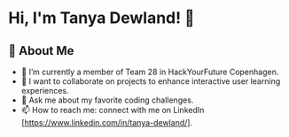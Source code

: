 # Hi, I'm Tanya Dewland! 👋

<!--![tanya-newStart's Stats](https://github-readme-stats.vercel.app/api?username=tanya-newStart&theme=vue-dark&show_icons=true&hide_border=true&count_private=true)-->

## 🚀 About Me

- 🔭 I’m currently a member of Team 28 in HackYourFuture Copenhagen.
- 👯 I want to collaborate on projects to enhance interactive user learning experiences.
- 💬 Ask me about my favorite coding challenges. 
- 📫 How to reach me: connect with me on LinkedIn [https://www.linkedin.com/in/tanya-dewland/].












<!--
**tanya-newStart/tanya-newStart** is a ✨ _special_ ✨ repository because its `README.md` (this file) appears on your GitHub profile.

Here are some ideas to get you started:

- 🔭 I’m currently working on ...
- 🌱 I’m currently learning ...
- 👯 I’m looking to collaborate on ...
- 🤔 I’m looking for help with ...
- 💬 Ask me about ...
- 📫 How to reach me: ...
- 😄 Pronouns: ...
- ⚡ Fun fact: ...
-->
